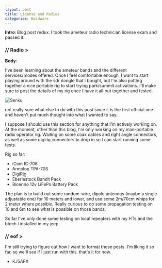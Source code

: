 ```yaml
---
layout: post
title: License and Radios
categories: Hardware
---
```


__Intro__: Blog post redux. I took the ameteur radio technician license exam and passed it. 

### // Radio >

__Body__:

I've been learning about the ameteur bands and the different services/modes offered. Once I feel comfortable enough, I want to start playing around with the sdr dongle that I bought, but I'm also putting together a nice portable rig to start trying park/summit activations. I'll make sure to post the details of my rig once I have it all put together and tested.

![Senku](/images/dr-stone-anime.gif)

not really sure what else to do with this post since it is the first official one and haven't put much thought into what I wanted to say.

I suppose I should use this section for anything that I'm actively working on. At the moment, other than this blog, I'm only working on my man-portable radio operator rig. Waiting on some coax cables and right angle connectors, as well as some digirig connectors to drop in so I can start running some tests.

Rig so far:

- iCom IC-706
- Armoloq TPA-706
- DigiRig
- Eberlestock Bandit Pack
- Bioenno 12v LiFePo Battery Pack

The plan is to build out some random-wire, dipole antennas (maybe a single adjustable one) for 10 meters and lower, and use some 2m/70cm whips for 2 meter where possible. Really curious to do some propagation testing on 10 and 6m to see what is possible on those bands.

So far I've only done some testing on local repeaters with my HTs and the btech I installed in my jeep.

### // eof >

I'm still trying to figure out how I want to format these posts. I'm liking it so far, so we'll see if I just run with this. that's it for now.

- KJ5AFX